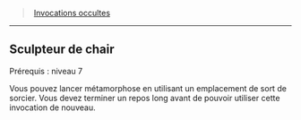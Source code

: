 ﻿---
!GenericItem
Name: Sculpteur de chair
Id: warlock_occultsummons_hd.md#sculpteur-de-chair
ParentLink: warlock_occultsummons_hd.md#invocations-occultes
ParentName: Invocations occultes
NameLevel: 2
Attributes:
  Name: Sculpteur de chair
  Markdown: >+
    ## <!--Name-->Sculpteur de chair<!--/Name-->


    Prérequis : niveau 7


    Vous pouvez lancer métamorphose en utilisant un emplacement de sort de sorcier. Vous devez terminer un repos long avant de pouvoir utiliser cette invocation de nouveau.

AttributesDictionary: >+
  Name: Sculpteur de chair

  Markdown: >+

    ## <!--Name-->Sculpteur de chair<!--/Name-->





    Prérequis : niveau 7





    Vous pouvez lancer métamorphose en utilisant un emplacement de sort de sorcier. Vous devez terminer un repos long avant de pouvoir utiliser cette invocation de nouveau.



---
> [Invocations occultes](hd_warlock_occultsummons.md)

---

## Sculpteur de chair

Prérequis : niveau 7

Vous pouvez lancer métamorphose en utilisant un emplacement de sort de sorcier. Vous devez terminer un repos long avant de pouvoir utiliser cette invocation de nouveau.


